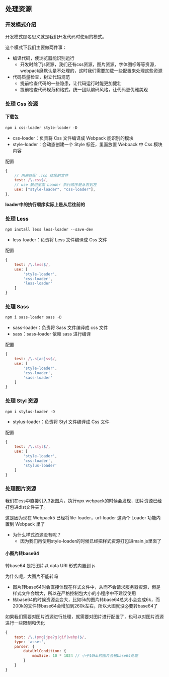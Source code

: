 ## 处理资源

### 开发模式介绍
开发模式顾名思义就是我们开发代码时使用的模式。

这个模式下我们主要做两件事：
- 编译代码，使浏览器能识别运行
  - 开发时除了js资源，我们还有css资源，图片资源，字体图标等等资源，webpack磨默认是不处理的，这时我们需要加载一些配置来处理这些资源
- 代码质量检查，树立代码规范
  - 提前检查代码的一些隐患，让代码运行时能更加健壮
  - 提前检查代码规范和格式，统一团队编码风格，让代码更优雅美观

### 处理 Css 资源
#### 下载包
```js
npm i css-loader style-loader -D
```
- css-loader：负责将 Css 文件编译成 Webpack 能识别的模块
- style-loader：会动态创建一个 Style 标签，里面放置 Webpack 中 Css 模块内容

配置
```js
{
    // 用来匹配 .css 结尾的文件
    test: /\.css$/,
    // use 数组里面 Loader 执行顺序是从右到左
    use: ["style-loader", "css-loader"],
},
```
**loader中的执行顺序实际上是从后往前的**

### 处理 Less 

```js
npm install less less-loader --save-dev
```

- less-loader：负责将 Less 文件编译成 Css 文件

配置
```js
{
    test: /\.less$/,
    use: [
        'style-loader',
        'css-loader',
        'less-loader'
    ]
}
```

### 处理 Sass
```js
npm i sass-loader sass -D
```

- sass-loader：负责将 Sass 文件编译成 css 文件
- sass：sass-loader 依赖 sass 进行编译

配置
```js
{
    test: /\.s[ac]ss$/,
    use: [
        'style-loader',
        'css-loader',
        'sass-loader'
    ]
}
```

### 处理 Styl 资源
```js
npm i stylus-loader -D
```

- stylus-loader：负责将 Styl 文件编译成 Css 文件

配置
```js
{
    test: /\.styl$/,
    use: [
        'style-loader',
        'css-loader',
        'stylus-loader'
    ]
}
```

### 处理图片资源

我们在css中直接引入3张图片，执行npx webpack的时候会发现，图片资源已经打包进dist文件夹了。

这是因为现在 Webpack5 已经将file-loader，url-loader 这两个 Loader 功能内置到 Webpack 里了

- 为什么样式资源没有呢？
  - 因为我们再使用style-loader的时候已经把样式资源打包进main.js里面了

#### 小图片转base64

转base64 是把图片以 data URI 形式内置到 js 

为什么呢，大图片不能转吗
- 图片转base64时会直接体现在样式文件中，从而不会请求服务器资源，但是样式文件会增大，所以在严格控制包大小的小程序中不建议使用
- 转base64的时候资源会变大，比如5k的图片转base64总大小会变成6k，而200k的文件转base64会增加到260k左右，所以大图就没必要转base64了

如果我们需要对图片资源进行处理，就需要对图片进行配置了，也可以对图片资源进行一些限制和优化
```js
{
    test: /\.(png|jpe?g|gif|webp)$/,
    type: 'asset',
    parser: {
        dataUrlCondition: {
            maxSize: 10 * 1024 // 小于10kb的图片会被base64处理
        }
    }
}
```

